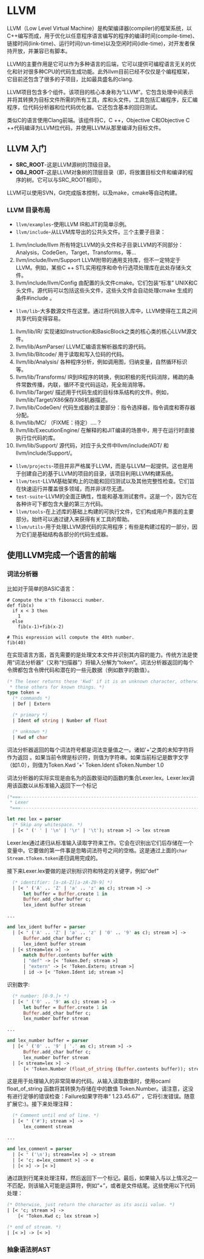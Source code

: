 
# LLVM

LLVM（Low Level Virtual Machine）是构架编译器(compiler)的框架系统，以C++编写而成，用于优化以任意程序语言编写的程序的编译时间(compile-time)、链接时间(link-time)、运行时间(run-time)以及空闲时间(idle-time)，对开发者保持开放，并兼容已有脚本。

LLVM的主要作用是它可以作为多种语言的后端，它可以提供可编程语言无关的优化和针对很多种CPU的代码生成功能。此外llvm目前已经不仅仅是个编程框架，它目前还包含了很多的子项目，比如最具盛名的clang.

LLVM项目包含多个组件。该项目的核心本身称为“LLVM”。它包含处理中间表示并将其转换为目标文件所需的所有工具，库和头文件。工具包括汇编程序，反汇编程序，位代码分析器和位代码优化器。它还包含基本的回归测试。

类似C的语言使用Clang前端。该组件将C，C ++，Objective C和Objective C ++代码编译为LLVM位代码，并使用LLVM从那里编译为目标文件。

## LLVM 入门

* **SRC_ROOT**-这是LLVM源树的顶级目录。
* **OBJ_ROOT**-这是LLVM对象树的顶层目录（即，将放置目标文件和编译的程序的树。它可以与SRC_ROOT相同）。

LLVM可以使用SVN，Git完成版本控制，以及make，cmake等自动构建。

### LLVM 目录布局

* `llvm/examples`-使用LLVM IR和JIT的简单示例。
* `llvm/include`-从LLVM库导出的公共头文件。三个主要子目录：

1. llvm/include/llvm 所有特定LLVM的头文件和子目录LLVM的不同部分：Analysis，CodeGen，Target，Transforms，等...
2. llvm/include/llvm/Support LLVM附带的通用支持库，但不一定特定于LLVM。例如，某些C ++ STL实用程序和命令行选项处理库在此处存储头文件。
3. llvm/include/llvm/Config 由配置的头文件cmake。它们包装“标准” UNIX和C头文件。源代码可以包括这些头文件，这些头文件会自动处理cmake 生成的条件#include 。
   
* `llvm/lib`-大多数源文件在这里。通过将代码放入库中，LLVM使得在工具之间共享代码变得容易。

1. llvm/lib/IR/ 实现诸如Instruction和BasicBlock之类的核心类的核心LLVM源文件。
2. llvm/lib/AsmParser/ LLVM汇编语言解析器库的源代码。
3. llvm/lib/Bitcode/ 用于读取和写入位码的代码。
4. llvm/lib/Analysis/ 各种程序分析，例如调用图，归纳变量，自然循环标识等。
5. llvm/lib/Transforms/ IR到IR程序的转换，例如积极的死代码消除，稀疏的条件常数传播，内联，循环不变代码运动，死全局消除等。
6. llvm/lib/Target/ 描述用于代码生成的目标体系结构的文件。例如， llvm/lib/Target/X86保存X86机器描述。
7. llvm/lib/CodeGen/ 代码生成器的主要部分：指令选择器，指令调度和寄存器分配。
8. llvm/lib/MC/ （FIXME：待定）....？
9. llvm/lib/ExecutionEngine/ 在解释的和JIT编译的场景中，用于在运行时直接执行位代码的库。
10. llvm/lib/Support/ 源代码，对应于头文件中llvm/include/ADT/ 和llvm/include/Support/。
* `llvm/projects`-项目并非严格属于LLVM，而是与LLVM一起提供。这也是用于创建自己的基于LLVM的项目的目录，该项目利用LLVM构建系统。
* `llvm/test`-LLVM基础架构上的功能和回归测试以及其他完整性检查。它们旨在快速运行并覆盖很多领域，而并非详尽无遗。
* `test-suite`-LLVM的全面正确性，性能和基准测试套件。这是一个，因为它在各种许可下都包含大量的第三方代码。
* `llvm/tools`-在上述库的基础上构建的可执行文件，它们构成用户界面的主要部分。始终可以通过键入来获得有关工具的帮助。
* `llvm/utils`-用于处理LLVM源代码的实用程序；有些是构建过程的一部分，因为它们是基础结构各部分的代码生成器。

## 使用LLVM完成一个语言的前端

### 词法分析器

比如对于简单的BASIC语言：

```basic
# Compute the x'th fibonacci number.
def fib(x)
  if x < 3 then
    1
  else
    fib(x-1)+fib(x-2)

# This expression will compute the 40th number.
fib(40)
```

在实现语言方面，首先需要的是处理文本文件并识别其内容的能力。传统方法是使用“词法分析器”（又称“扫描器”）将输入分解为“token”。词法分析器返回的每个令牌都包含令牌代码和潜在的一些元数据（例如数字的数值）。

```ocaml
(* The lexer returns these 'Kwd' if it is an unknown character, otherwise one of
 * these others for known things. *)
type token =
  (* commands *)
  | Def | Extern

  (* primary *)
  | Ident of string | Number of float

  (* unknown *)
  | Kwd of char
```

词法分析器返回的每个词法符号都是词法变量值之一。诸如'+'之类的未知字符将作为返回 。如果当前令牌是标识符，则值为字符串。如果当前标记是数字文字（如1.0），则值为Token.Kwd '+' Token.Ident sToken.Number 1.0

词法分析器的实际实现是由名为的函数驱动的函数的集合Lexer.lex。Lexer.lex调用该函数以从标准输入返回下一个标记

```ocaml
(*===----------------------------------------------------------------------===
 * Lexer
 *===----------------------------------------------------------------------===*)

let rec lex = parser
  (* Skip any whitespace. *)
  | [< ' (' ' | '\n' | '\r' | '\t'); stream >] -> lex stream
```

Lexer.lex通过递归从标准输入读取字符来工作。它会在识别出它们后存储在一个变量中。它要做的第一件事是忽略词法符号之间的空格。这是通过上面的`char Stream.tToken.token`递归调用完成的。

接下来Lexer.lex要做的是识别标识符和特定的关键字，例如“def”

```ocaml
  (* identifier: [a-zA-Z][a-zA-Z0-9] *)
  | [< ' ('A' .. 'Z' | 'a' .. 'z' as c); stream >] ->
      let buffer = Buffer.create 1 in
      Buffer.add_char buffer c;
      lex_ident buffer stream

...

and lex_ident buffer = parser
  | [< ' ('A' .. 'Z' | 'a' .. 'z' | '0' .. '9' as c); stream >] ->
      Buffer.add_char buffer c;
      lex_ident buffer stream
  | [< stream=lex >] ->
      match Buffer.contents buffer with
      | "def" -> [< 'Token.Def; stream >]
      | "extern" -> [< 'Token.Extern; stream >]
      | id -> [< 'Token.Ident id; stream >]
```

识别数字:

```ocaml
  (* number: [0-9.]+ *)
  | [< ' ('0' .. '9' as c); stream >] ->
      let buffer = Buffer.create 1 in
      Buffer.add_char buffer c;
      lex_number buffer stream

...

and lex_number buffer = parser
  | [< ' ('0' .. '9' | '.' as c); stream >] ->
      Buffer.add_char buffer c;
      lex_number buffer stream
  | [< stream=lex >] ->
      [< 'Token.Number (float_of_string (Buffer.contents buffer)); stream >]
```

这是用于处理输入的非常简单的代码。从输入读取数值时，使用ocaml float_of_string 函数将其转换为存储在中的数值 Token.Number。请注意，这没有进行足够的错误检查：Failure如果字符串“ 1.23.45.67” ，它将引发错误。随意扩展它:)。接下来处理注释：

```ocaml
  (* Comment until end of line. *)
  | [< ' ('#'); stream >] ->
      lex_comment stream

...

and lex_comment = parser
  | [< ' ('\n'); stream=lex >] -> stream
  | [< 'c; e=lex_comment >] -> e
  | [< >] -> [< >]
```

通过跳到行尾来处理注释，然后返回下一个标记。最后，如果输入与以上情况之一不匹配，则该输入可能是运算符，例如“+”，或者是文件结尾。这些使用以下代码处理：

```ocaml
(* Otherwise, just return the character as its ascii value. *)
| [< 'c; stream >] ->
    [< 'Token.Kwd c; lex stream >]

(* end of stream. *)
| [< >] -> [< >]
```

### 抽象语法树AST
